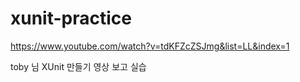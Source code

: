 # xunit-practice

https://www.youtube.com/watch?v=tdKFZcZSJmg&list=LL&index=1

toby 님 XUnit 만들기 영상 보고 실습
